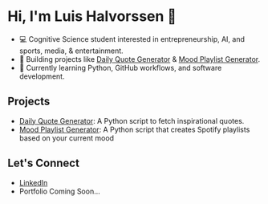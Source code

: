 # Hi, I'm Luis Halvorssen 👋

- 💻 Cognitive Science student interested in entrepreneurship, AI, and sports, media, & entertainment.
- 🚀 Building projects like [Daily Quote Generator](https://github.com/LHalvorssen/daily_quote_generator) & [Mood Playlist Generator](https://github.com/LHalvorssen/Mood-Playlist-Generator).
- 🌱 Currently learning Python, GitHub workflows, and software development.

## Projects
- [Daily Quote Generator](https://github.com/LHalvorssen/daily_quote_generator): A Python script to fetch inspirational quotes.
- [Mood Playlist Generator](https://github.com/LHalvorssen/Mood-Playlist-Generator): A Python script that creates Spotify playlists based on your current mood

## Let's Connect
- [LinkedIn](https://www.linkedin.com/in/luishalvorssen)
- Portfolio Coming Soon...
